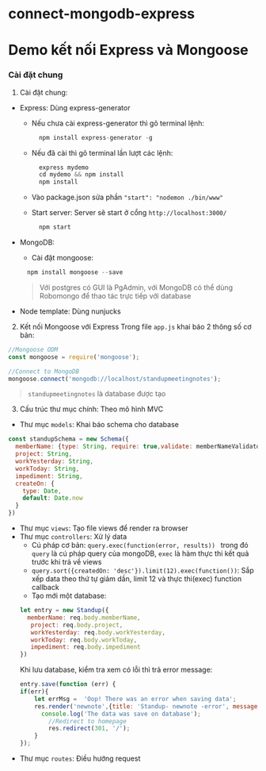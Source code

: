 # connect-mongodb-express
# Demo kết nối Express và Mongoose

### Cài đặt chung
1. Cài đặt chung:
- Express: Dùng express-generator<br>

  - Nếu chưa cài express-generator thì gõ terminal lệnh:
    ```js
      npm install express-generator -g
    ```

  - Nếu đã cài thì gõ terminal lần lượt các lệnh:
    ```js
      express mydemo
      cd mydemo && npm install
      npm install
    ```
  - Vào package.json sửa phần `"start": "nodemon ./bin/www"`

  - Start server: Server sẽ start ở cổng `http://localhost:3000/`
    ```js
      npm start
    ```
- MongoDB:
  - Cài đặt mongoose:
  ```js
    npm install mongoose --save
  ```
  > Với postgres có GUI là PgAdmin, với MongoDB có thể dùng Robomongo để thao tác trực tiếp với database

- Node template: Dùng nunjucks
2. Kết nối Mongoose với Express
 Trong file `app.js` khai báo 2 thông số cơ bản:

```js
//Mongoose ODM
const mongoose = require('mongoose');

//Connect to MongoDB
mongoose.connect('mongodb://localhost/standupmeetingnotes');
```
> `standupmeetingnotes` là database được tạo

3. Cấu trúc thư mục chính: Theo mô hình MVC
- Thư mục `models`: Khai báo schema cho database
```js
const standupSchema = new Schema({
  memberName: {type: String, require: true,validate: memberNameValidator},
  project: String,
  workYesterday: String,
  workToday: String,
  impediment: String,
  createOn: {
    type: Date,
    default: Date.now
  }
})
```
- Thư mục `views`: Tạo file views để render ra browser
- Thư mục `controllers`: Xử lý data
  - Cú pháp cơ bản: `query.exec(function(error, results)) ` trong đó `query` là cú pháp query của mongoDB, `exec` là hàm thực thi kết quả trước khi trả về views
  - `query.sort({createdOn: 'desc'}).limit(12).exec(function())`: Sắp xếp data theo thứ tự giảm dần, limit 12 và thực thi(exec) function callback
  - Tạo mới một database:
  ```js
  let entry = new Standup({
    memberName: req.body.memberName,
     project: req.body.project,
     workYesterday: req.body.workYesterday,
     workToday: req.body.workToday,
     impediment: req.body.impediment
  })
  ```
    Khi lưu database, kiểm tra xem có lỗi thì trả error message:
    ```js
    entry.save(function (err) {
    if(err){
        let errMsg =  'Oop! There was an error when saving data';
        res.render('newnote',{title: 'Standup- newnote -error', message: errMsg})} else {
          console.log('The data was save on database');
            //Redirect to homepage
            res.redirect(301, '/');
        }
    });
    ```
- Thư mục `routes`: Điều hướng request
